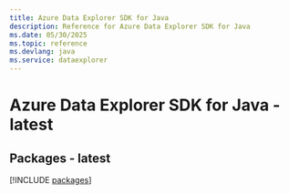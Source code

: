 ```yaml
---
title: Azure Data Explorer SDK for Java
description: Reference for Azure Data Explorer SDK for Java
ms.date: 05/30/2025
ms.topic: reference
ms.devlang: java
ms.service: dataexplorer
---
```

# Azure Data Explorer SDK for Java - latest
## Packages - latest
[!INCLUDE [packages](data-explorer-index.md)]